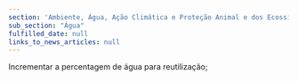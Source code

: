 ```yaml
---
section: 'Ambiente, Água, Ação Climática e Proteção Animal e dos Ecossistemas'
sub_section: "Água"
fulfilled_date: null
links_to_news_articles: null
---
```


Incrementar a percentagem de água para reutilização;